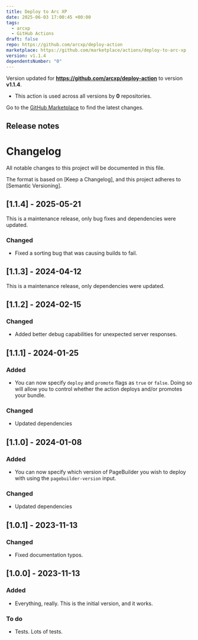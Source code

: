 ```yaml
---
title: Deploy to Arc XP
date: 2025-06-03 17:00:45 +00:00
tags:
  - arcxp
  - GitHub Actions
draft: false
repo: https://github.com/arcxp/deploy-action
marketplace: https://github.com/marketplace/actions/deploy-to-arc-xp
version: v1.1.4
dependentsNumber: "0"
---
```



Version updated for **https://github.com/arcxp/deploy-action** to version **v1.1.4**.
- This action is used across all versions by **0** repositories.

Go to the [GitHub Marketplace](https://github.com/marketplace/actions/deploy-to-arc-xp) to find the latest changes.

## Release notes

# Changelog

All notable changes to this project will be documented in this file.

The format is based on [Keep a Changelog],
and this project adheres to [Semantic Versioning].

## [1.1.4] - 2025-05-21

This is a maintenance release, only bug fixes and dependencies were updated.

### Changed

- Fixed a sorting bug that was causing builds to fail.

## [1.1.3] - 2024-04-12

This is a maintenance release, only dependencies were updated.

## [1.1.2] - 2024-02-15

### Changed

- Added better debug capabilities for unexpected server responses.

## [1.1.1] - 2024-01-25

### Added

- You can now specify `deploy` and `promote` flags as `true` or `false`. Doing so will allow you to control whether the action deploys and/or promotes your bundle.

### Changed

- Updated dependencies

## [1.1.0] - 2024-01-08

### Added

- You can now specify which version of PageBuilder you wish to deploy with using the `pagebuilder-version` input.

### Changed

- Updated dependencies

## [1.0.1] - 2023-11-13

### Changed

- Fixed documentation typos.

## [1.0.0] - 2023-11-13

### Added

- Everything, really. This is the initial version, and it works.

### To do

- Tests. Lots of tests.

